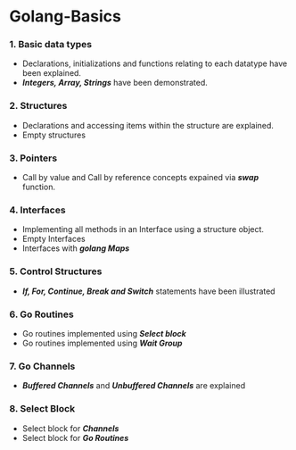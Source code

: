 # Golang-Basics<br>
### 1. Basic data types
* Declarations, initializations and functions relating to each datatype have been explained.
* ***Integers, Array, Strings*** have been demonstrated.

### 2. Structures
* Declarations and accessing items within the structure are explained.
* Empty structures

### 3. Pointers
* Call by value and Call by reference concepts expained via ***swap*** function.

### 4. Interfaces
* Implementing all methods in an Interface using a structure object.
* Empty Interfaces
* Interfaces with ***golang Maps***

### 5. Control Structures
* ***If, For, Continue, Break and Switch*** statements have been illustrated

### 6. Go Routines
* Go routines implemented using ***Select block***
* Go routines implemented using ***Wait Group***

### 7. Go Channels
* ***Buffered Channels*** and ***Unbuffered Channels*** are explained 

### 8. Select Block
* Select block for ***Channels***
* Select block for ***Go Routines*** 
